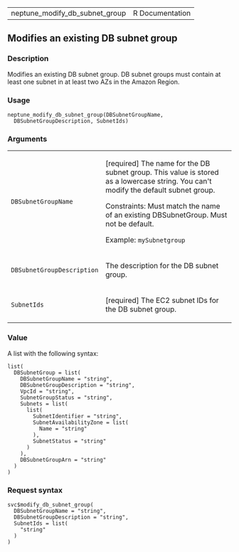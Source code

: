 <table style="width: 100%;">
<tbody>
<tr class="odd">
<td>neptune_modify_db_subnet_group</td>
<td style="text-align: right;">R Documentation</td>
</tr>
</tbody>
</table>

## Modifies an existing DB subnet group

### Description

Modifies an existing DB subnet group. DB subnet groups must contain at
least one subnet in at least two AZs in the Amazon Region.

### Usage

    neptune_modify_db_subnet_group(DBSubnetGroupName,
      DBSubnetGroupDescription, SubnetIds)

### Arguments

<table>
<colgroup>
<col style="width: 35%" />
<col style="width: 65%" />
</colgroup>
<tbody>
<tr class="odd">
<td><code
id="neptune_modify_db_subnet_group_:_DBSubnetGroupName">DBSubnetGroupName</code></td>
<td><p>[required] The name for the DB subnet group. This value is stored
as a lowercase string. You can't modify the default subnet group.</p>
<p>Constraints: Must match the name of an existing DBSubnetGroup. Must
not be default.</p>
<p>Example: <code>mySubnetgroup</code></p></td>
</tr>
<tr class="even">
<td><code
id="neptune_modify_db_subnet_group_:_DBSubnetGroupDescription">DBSubnetGroupDescription</code></td>
<td><p>The description for the DB subnet group.</p></td>
</tr>
<tr class="odd">
<td><code
id="neptune_modify_db_subnet_group_:_SubnetIds">SubnetIds</code></td>
<td><p>[required] The EC2 subnet IDs for the DB subnet group.</p></td>
</tr>
</tbody>
</table>

### Value

A list with the following syntax:

    list(
      DBSubnetGroup = list(
        DBSubnetGroupName = "string",
        DBSubnetGroupDescription = "string",
        VpcId = "string",
        SubnetGroupStatus = "string",
        Subnets = list(
          list(
            SubnetIdentifier = "string",
            SubnetAvailabilityZone = list(
              Name = "string"
            ),
            SubnetStatus = "string"
          )
        ),
        DBSubnetGroupArn = "string"
      )
    )

### Request syntax

    svc$modify_db_subnet_group(
      DBSubnetGroupName = "string",
      DBSubnetGroupDescription = "string",
      SubnetIds = list(
        "string"
      )
    )
